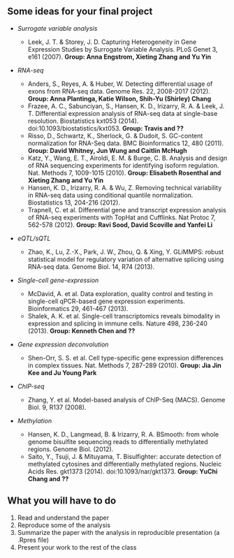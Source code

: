 ## Some ideas for your final project


- *Surrogate variable analysis*
    - Leek, J. T. & Storey, J. D. Capturing Heterogeneity in Gene Expression Studies by Surrogate Variable Analysis. PLoS Genet 3, e161 (2007). **Group: Anna Engstrom, Xieting Zhang and Yu Yin**

- *RNA-seq*
    - Anders, S., Reyes, A. & Huber, W. Detecting differential usage of exons from RNA-seq data. Genome Res. 22, 2008-2017 (2012). **Group: Anna Plantinga, Katie Wilson, Shih-Yu (Shirley) Chang**
    - Frazee, A. C., Sabunciyan, S., Hansen, K. D., Irizarry, R. A. & Leek, J. T. Differential expression analysis of RNA-seq data at single-base resolution. Biostatistics kxt053 (2014). doi:10.1093/biostatistics/kxt053. **Group: Travis and ??**
    - Risso, D., Schwartz, K., Sherlock, G. & Dudoit, S. GC-content normalization for RNA-Seq data. BMC Bioinformatics 12, 480 (2011). **Group: David Whitney, Jun Wung and Caitlin McHugh**
    - Katz, Y., Wang, E. T., Airoldi, E. M. & Burge, C. B. Analysis and design of RNA sequencing experiments for identifying isoform regulation. Nat. Methods 7, 1009-1015 (2010). **Group: Elisabeth Rosenthal and Xieting Zhang and Yu Yin**
    - Hansen, K. D., Irizarry, R. A. & Wu, Z. Removing technical variability in RNA-seq data using conditional quantile normalization. Biostatistics 13, 204-216 (2012).
    - Trapnell, C. et al. Differential gene and transcript expression analysis of RNA-seq experiments with TopHat and Cufflinks. Nat Protoc 7, 562-578 (2012). **Group: Ravi Sood, David Scoville and Yanfei Li**
    
- *eQTL/sQTL*
    - Zhao, K., Lu, Z.-X., Park, J. W., Zhou, Q. & Xing, Y. GLiMMPS: robust statistical model for regulatory variation of alternative splicing using RNA-seq data. Genome Biol. 14, R74 (2013).
    
- *Single-cell gene-expression*
    - McDavid, A. et al. Data exploration, quality control and testing in single-cell qPCR-based gene expression experiments. Bioinformatics 29, 461-467 (2013).
    - Shalek, A. K. et al. Single-cell transcriptomics reveals bimodality in expression and splicing in immune cells. Nature 498, 236-240 (2013). **Group: Kenneth Chen and ??**

- *Gene expression deconvolution*
    - Shen-Orr, S. S. et al. Cell type-specific gene expression differences in complex tissues. Nat. Methods 7, 287-289 (2010). **Group: Jia Jin Kee and Ju Young Park**
    
- *ChIP-seq*
    - Zhang, Y. et al. Model-based analysis of ChIP-Seq (MACS). Genome Biol. 9, R137 (2008).

- *Methylation*
    - Hansen, K. D., Langmead, B. & Irizarry, R. A. BSmooth: from whole genome bisulfite sequencing reads to differentially methylated regions. Genome Biol. (2012).
    - Saito, Y., Tsuji, J. & Mituyama, T. Bisulfighter: accurate detection of methylated cytosines and differentially methylated regions. Nucleic Acids Res. gkt1373 (2014). doi:10.1093/nar/gkt1373. **Group: YuChi Chang and ??**


## What you will have to do
1. Read and understand the paper
2. Reproduce some of the analysis
3. Summarize the paper with the analysis in reproducible presentation (a .Rpres file)
4. Present your work to the rest of the class
